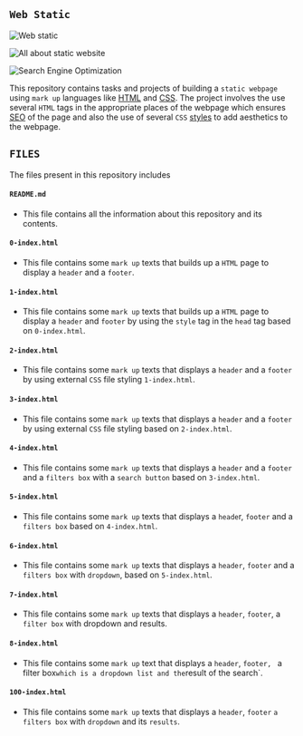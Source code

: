 ## `Web Static`

![Web static](https://encrypted-tbn0.gstatic.com/images?q=tbn:ANd9GcTraVdi7X6EJ4Q-fOxq9Ed6gWl5UBQ9_xKzEg&usqp=CAU)

![All about static website](https://cdn.educba.com/academy/wp-content/uploads/2020/07/psd-9-9-5-3.jpg)

![Search Engine Optimization](https://upload.wikimedia.org/wikipedia/commons/thumb/e/ea/Demystifying_Search_Engine_Optimization_-viz_notes-_-wcyvr_%288084222814%29.jpg/400px-Demystifying_Search_Engine_Optimization_-viz_notes-_-wcyvr_%288084222814%29.jpg)


This repository contains tasks and projects of building a `static webpage` using `mark up` languages like [HTML](https://en.wikipedia.org/wiki/HTML) and [CSS](https://en.wikipedia.org/wiki/CSS). The project involves the use several `HTML` tags in the appropriate places of the webpage which ensures [SEO](https://en.wikipedia.org/wiki/Search_engine_optimization) of the page and also the use of several `CSS` [styles](https://www.geeksforgeeks.org/types-of-css-cascading-style-sheet/) to add aesthetics to the webpage.

## `FILES`

The files present in this repository includes

#### `README.md`
  - This file contains all the information about this repository and its contents.

#### `0-index.html`
 - This file contains some `mark up` texts that builds up a `HTML` page to display a `header` and a `footer`.

#### `1-index.html`
  - This file contains some `mark up` texts that builds up a `HTML` page to display a `header` and `footer` by using the `style` tag in the `head` tag based on `0-index.html`.

#### `2-index.html`
  - This file contains some `mark up` texts that displays a `header` and a `footer` by using external `CSS` file styling `1-index.html`.

#### `3-index.html`
  - This file contains some `mark up` texts that displays a `header` and a `footer` by using external `CSS` file styling based on `2-index.html`.

#### `4-index.html`
  - This file contains some `mark up` texts that displays a `header` and a `footer`  and a `filters box` with a `search button` based on `3-index.html`.

#### `5-index.html`
  - This file contains some `mark up` texts that displays a `heade`r, `footer` and a `filters box` based on `4-index.html`.

#### `6-index.html`
  - This file contains some `mark up` texts that displays a `header`, `footer` and a `filters box` with `dropdown`, based on `5-index.html`.

#### `7-index.html`
  - This file contains some `mark up` texts that displays a `header`, `footer`, a `filter box` with dropdown and results.

#### `8-index.html`
  - This file contains some `mark up` text that displays a `header`, `footer, ` a filter box` which is a dropdown list and the `result of the search`.

#### `100-index.html`
  - This file contains some `mark up` texts that displays a `header`, `footer` `a filters box` with `dropdown` and its `results`.


